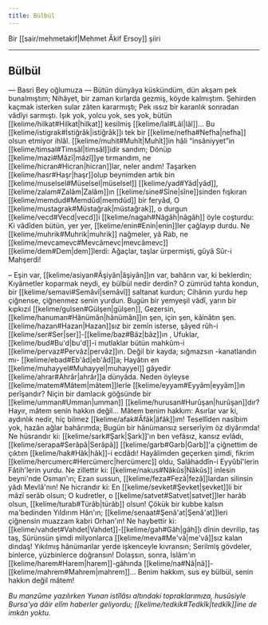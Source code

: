 ```yaml
---
title: Bülbül
---
```


Bir [[sair/mehmetakif|Mehmet Âkif Ersoy]] şiiri

---

## Bülbül
— Basri Bey oğlumuza —
Bütün dünyâya küskündüm, dün akşam pek bunalmıştım;
Nihâyet, bir zaman kırlarda gezmiş, köyde kalmıştım.
Şehirden kaçmak isterken sular zâten kararmıştı;
Pek ıssız bir karanlık sonradan vâdîyi sarmıştı.
Işık yok, yolcu yok, ses yok, bütün [[kelime/hilkat#Hilkat|hilkat]] kesilmiş [[kelime/lal#Lâl|lâl]]...
Bu [[kelime/istigrak#İstiğrâk|istiğrâk]]ı tek bir [[kelime/nefha#Nefha|nefha]] olsun etmiyor ihlâl.
[[kelime/muhit#Muhît|Muhît]]in hâli “insâniyyet”in [[kelime/timsal#Timsâl|timsâl]]idir sandım;
Dönüp [[kelime/mazi#Mâzî|mâzî]]ye tırmandım, ne [[kelime/hicran#Hicran|hicran]]lar, neler andım!
Taşarken [[kelime/hasr#Haşr|haşr]]olup beynimden artık bin [[kelime/muselsel#Müselsel|müselsel]] [[kelime/yad#Yâd|yâd]],
[[kelime/zalam#Zalâm|Zalâm]]ın [[kelime/sine#Sîne|sîne]]sinden fışkıran [[kelime/memdud#Memdûd|memdûd]] bir feryâd,
O [[kelime/mustagrak#Müstağrak|müstağrak]], o durgun [[kelime/vecd#Vecd|vecd]]i [[kelime/nagah#Nâgâh|nâgâh]] öyle coşturdu:
Ki vâdîden bütün, yer yer, [[kelime/enin#Enin|enin]]ler çağlayıp durdu.
Ne [[kelime/muhrik#Muhrik|muhrik]] nağmeler, yâ Rab, ne [[kelime/mevcamevc#Mevcâmevc|mevcâmevc]] [[kelime/dem#Dem|dem]]lerdi:
Ağaçlar, taşlar ürpermişti, gûyâ Sûr-i Mahşerdi!

– Eşin var, [[kelime/asiyan#Âşiyân|âşiyân]]ın var, bahârın var, ki beklerdin;
Kıyâmetler koparmak neydi, ey bülbül nedir derdin?
O zümrüd tahta kondun, bir [[kelime/semavi#Semâvî|semâvî]] saltanat kurdun;
Cihânın yurdu hep çiğnense, çiğnenmez senin yurdun.
Bugün bir yemyeşil vâdî, yarın bir kıpkızıl [[kelime/gulsen#Gülşen|gülşen]],
Gezersin, [[kelime/hanuman#Hânümân|hânümân]]ın şen, için şen, kâinâtın şen.
[[kelime/hazan#Hazan|Hazan]]sız bir zemîn isterse, şâyed rûh-i [[kelime/ser#Ser|ser]]-[[kelime/baz#Bâz|bâz]]ın ,
Ufuklar, [[kelime/bud#Bu'd|bu'd]]-i mutlaklar bütün mahkûm-i [[kelime/pervaz#Pervâz|pervâz]]ın.
Değil bir kayda; sığmazsın -kanatlandın mı- [[kelime/ebad#Eb'âd|eb'âd]]a;
Hayâtın en [[kelime/muhayyel#Muhayyel|muhayyel]] gâyedir [[kelime/ahrar#Ahrâr|ahrâr]]a dünyâda.
Neden öyleyse [[kelime/matem#Mâtem|mâtem]]lerle [[kelime/eyyam#Eyyâm|eyyâm]]ın perîşandır?
Niçin bir damlacık göğsünde bir [[kelime/umman#Umman|umman]] [[kelime/hurusan#Hurûşan|hurûşan]]dır?
Hayır, mâtem senin hakkın değil... Mâtem benim hakkım:
Asırlar var ki, aydınlık nedir, hiç bilmez [[kelime/afak#Âfâk|âfâk]]ım!
Tesellîden nasîbim yok, hazân ağlar bahârımda;
Bugün bir hânümansız serserîyim öz diyârımda!
Ne hüsrandır ki: [[kelime/sark#Şark|Şark]]'ın ben vefâsız, kansız evlâdı,
[[kelime/serapa#Serâpâ|Serâpâ]] [[kelime/garb#Garb|Garb]]'a çiğnettim de çıktım [[kelime/hak#Hâk|hâk]]-i ecdâdı!
Hayâlimden geçerken şimdi, fikrim [[kelime/hercumerc#Hercümerc|hercümerc]] oldu,
Salâhaddîn-i Eyyûbî'lerin Fâtih'lerin yurdu.
Ne zillettir ki: [[kelime/nakus#Nâkûs|Nâkûs]] inlesin beyni'nde Osman'ın;
Ezan sussun, [[kelime/feza#Fezâ|fezâ]]lardan silinsin yâdı Mevlâ'nın!
Ne hicrandır ki: En [[kelime/sevket#Şevket|şevket]]li bir mâzî serâb olsun;
O kudretler, o [[kelime/satvet#Satvet|satvet]]ler harâb olsun, [[kelime/turab#Türâb|türâb]] olsun!
Çökük bir kubbe kalsın ma'bedinden Yıldırım Hân'ın;
[[kelime/senaat#Şenâ'at|Şenâ'at]]leri çiğnensin muazzam kabri Orhan'ın!
Ne haybettir ki: [[kelime/vahdet#Vahdet|Vahdet]]-[[kelime/gah#Gâh|gâh]]ı dînin devrilip, taş taş,
Sürünsün şimdi milyonlarca [[kelime/meva#Me'vâ|me'vâ]]sız kalan dindaş!
Yıkılmış hânümanlar yerde işkenceyle kıvransın;
Serilmiş gövdeler, binlerce, yüzbinlerce doğransın!
Dolaşsın, sonra, İslâm'ın [[kelime/harem#Harem|harem]]-gâhında [[kelime/na#Nâ|nâ]]-[[kelime/mahrem#Mahrem|mahrem]]...
Benim hakkım, sus ey bülbül, senin hakkın değil mâtem! 

*Bu manzûme yazılırken Yunan istîlâsı altındaki topraklarımıza, husûsiyle Bursa'ya dâir elîm haberler geliyordu; [[kelime/tedkik#Tedkîk|tedkîk]]ine de imkân yoktu.*

